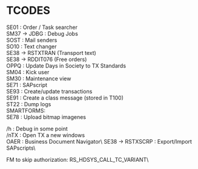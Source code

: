 # TCODES

SE01 : Order / Task searcher\
SM37 -> JDBG : Debug Jobs\
SOST : Mail senders\
SO10 : Text changer\
SE38 -> RSTXTRAN (Transport text)\
SE38 -> RDDIT076 (Free orders)\
OPPQ : Update Days in Society to TX Standards\
SM04 : Kick user\
SM30 : Maintenance view\
SE71 : SAPscript\
SE93 : Create/update transactions\
SE91 : Create a class message (stored in T100)\
ST22 : Dump logs\
SMARTFORMS:           \
SE78 : Upload bitmap imagenes

/h   : Debug in some point\
/nTX : Open TX a new windows\
OAER : Business Document Navigator\ 
SE38 -> RSTXSCRP : Export/Import SAPscripts\

FM to skip authorization: RS_HDSYS_CALL_TC_VARIANT\
